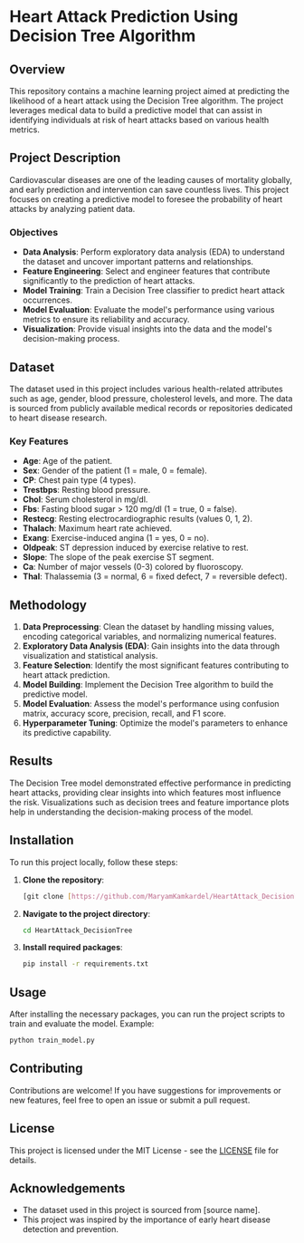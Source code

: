 # Heart Attack Prediction Using Decision Tree Algorithm

## Overview

This repository contains a machine learning project aimed at predicting the likelihood of a heart attack using the Decision Tree algorithm. The project leverages medical data to build a predictive model that can assist in identifying individuals at risk of heart attacks based on various health metrics.

## Project Description

Cardiovascular diseases are one of the leading causes of mortality globally, and early prediction and intervention can save countless lives. This project focuses on creating a predictive model to foresee the probability of heart attacks by analyzing patient data.

### Objectives
- **Data Analysis**: Perform exploratory data analysis (EDA) to understand the dataset and uncover important patterns and relationships.
- **Feature Engineering**: Select and engineer features that contribute significantly to the prediction of heart attacks.
- **Model Training**: Train a Decision Tree classifier to predict heart attack occurrences.
- **Model Evaluation**: Evaluate the model's performance using various metrics to ensure its reliability and accuracy.
- **Visualization**: Provide visual insights into the data and the model's decision-making process.

## Dataset

The dataset used in this project includes various health-related attributes such as age, gender, blood pressure, cholesterol levels, and more. The data is sourced from publicly available medical records or repositories dedicated to heart disease research.

### Key Features
- **Age**: Age of the patient.
- **Sex**: Gender of the patient (1 = male, 0 = female).
- **CP**: Chest pain type (4 types).
- **Trestbps**: Resting blood pressure.
- **Chol**: Serum cholesterol in mg/dl.
- **Fbs**: Fasting blood sugar > 120 mg/dl (1 = true, 0 = false).
- **Restecg**: Resting electrocardiographic results (values 0, 1, 2).
- **Thalach**: Maximum heart rate achieved.
- **Exang**: Exercise-induced angina (1 = yes, 0 = no).
- **Oldpeak**: ST depression induced by exercise relative to rest.
- **Slope**: The slope of the peak exercise ST segment.
- **Ca**: Number of major vessels (0-3) colored by fluoroscopy.
- **Thal**: Thalassemia (3 = normal, 6 = fixed defect, 7 = reversible defect).

## Methodology

1. **Data Preprocessing**: Clean the dataset by handling missing values, encoding categorical variables, and normalizing numerical features.
2. **Exploratory Data Analysis (EDA)**: Gain insights into the data through visualization and statistical analysis.
3. **Feature Selection**: Identify the most significant features contributing to heart attack prediction.
4. **Model Building**: Implement the Decision Tree algorithm to build the predictive model.
5. **Model Evaluation**: Assess the model's performance using confusion matrix, accuracy score, precision, recall, and F1 score.
6. **Hyperparameter Tuning**: Optimize the model's parameters to enhance its predictive capability.

## Results

The Decision Tree model demonstrated effective performance in predicting heart attacks, providing clear insights into which features most influence the risk. Visualizations such as decision trees and feature importance plots help in understanding the decision-making process of the model.

## Installation

To run this project locally, follow these steps:

1. **Clone the repository**:
    ```sh
    [git clone [https://github.com/MaryamKamkardel/HeartAttack_DecisionTree.git]]
    ```
2. **Navigate to the project directory**:
    ```sh
    cd HeartAttack_DecisionTree
    ```
3. **Install required packages**:
    ```sh
    pip install -r requirements.txt
    ```

## Usage

After installing the necessary packages, you can run the project scripts to train and evaluate the model. Example:
```sh
python train_model.py
```

## Contributing

Contributions are welcome! If you have suggestions for improvements or new features, feel free to open an issue or submit a pull request.

## License

This project is licensed under the MIT License - see the [LICENSE](LICENSE) file for details.

## Acknowledgements

- The dataset used in this project is sourced from [source name].
- This project was inspired by the importance of early heart disease detection and prevention.
